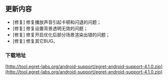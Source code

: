 ## 更新内容

* [修复] 修复播放声音引起卡顿和闪退的问题；
* [修复] 修复设置背景透明无效的问题；
* [修复] 修复开启优化后部分场景渲染出错的问题；
* [修复] 修复其它BUG。

### 下载地址

[http://tool.egret-labs.org/android-support/egret-android-support-4.1.0.zip](http://tool.egret-labs.org/android-support/egret-android-support-4.1.0.zip)